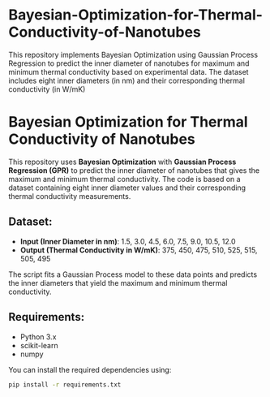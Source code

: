 # Bayesian-Optimization-for-Thermal-Conductivity-of-Nanotubes
This repository implements Bayesian Optimization using Gaussian Process Regression to predict the inner diameter of nanotubes for maximum and minimum thermal conductivity based on experimental data. The dataset includes eight inner diameters (in nm) and their corresponding thermal conductivity (in W/mK)
# Bayesian Optimization for Thermal Conductivity of Nanotubes

This repository uses **Bayesian Optimization** with **Gaussian Process Regression (GPR)** to predict the inner diameter of nanotubes that gives the maximum and minimum thermal conductivity. The code is based on a dataset containing eight inner diameter values and their corresponding thermal conductivity measurements. 

## Dataset:
- **Input (Inner Diameter in nm)**: 1.5, 3.0, 4.5, 6.0, 7.5, 9.0, 10.5, 12.0
- **Output (Thermal Conductivity in W/mK)**: 375, 450, 475, 510, 525, 515, 505, 495

The script fits a Gaussian Process model to these data points and predicts the inner diameters that yield the maximum and minimum thermal conductivity.

## Requirements:
- Python 3.x
- scikit-learn
- numpy

You can install the required dependencies using:
```bash
pip install -r requirements.txt
